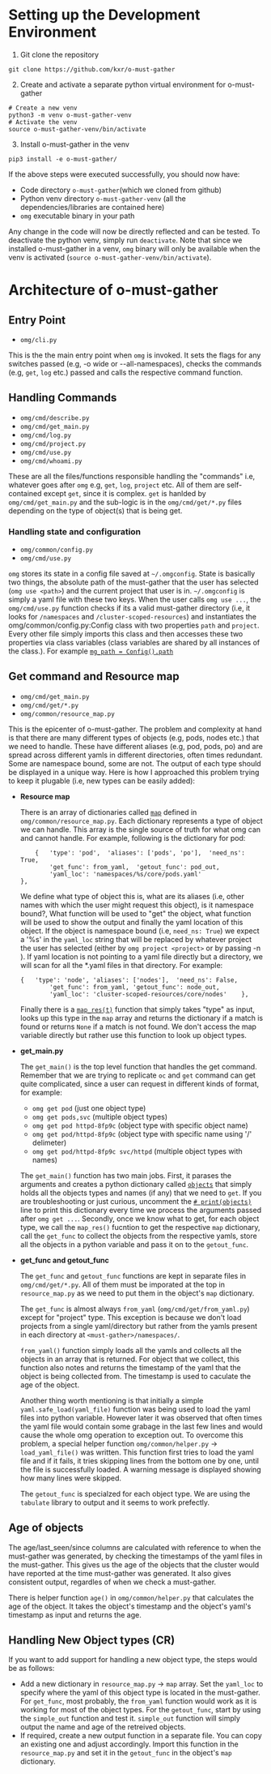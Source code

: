 # Setting up the Development Environment

1. Git clone the repository

```
git clone https://github.com/kxr/o-must-gather
```

2. Create and activate a separate python virtual environment for o-must-gather

```
# Create a new venv
python3 -m venv o-must-gather-venv
# Activate the venv
source o-must-gather-venv/bin/activate
```
3. Install o-must-gather in the venv

```
pip3 install -e o-must-gather/
```

If the above steps were executed successfully, you should now have:

  - Code directory `o-must-gather`(which we cloned from github)
  - Python venv directory `o-must-gather-venv` (all the dependencies/libraries are contained here)
  - `omg` executable binary in your path

Any change in the code will now be directly reflected and can be tested.
To deactivate the python venv, simply run `deactivate`.
Note that since we installed o-must-gather in a venv, `omg` binary will only be available when the venv is activated (`source o-must-gather-venv/bin/activate`).

# Architecture of o-must-gather

## Entry Point
  - `omg/cli.py`
  
  This is the the main entry point when `omg` is invoked. It sets the flags for any switches passed (e.g, -o wide or --all-namespaces), checks the commands (e.g, `get`, `log` etc.) passed and calls the respective command function. 
  
## Handling Commands
  - `omg/cmd/describe.py`
  - `omg/cmd/get_main.py`
  - `omg/cmd/log.py`
  - `omg/cmd/project.py`
  - `omg/cmd/use.py`
  - `omg/cmd/whoami.py`

These are all the files/functions responsible handling the "commands" i.e, whatever goes after `omg` e.g, `get`, `log`, `project` etc. All of them are self-contained except `get`, since it is complex. `get` is hanlded by `omg/cmd/get_main.py` and the sub-logic is in the `omg/cmd/get/*.py` files depending on the type of object(s) that is being get.


### Handling state and configuration
  - `omg/common/config.py`
  - `omg/cmd/use.py`

  `omg` stores its state in a config file saved at `~/.omgconfig`. State is basically two things, the absolute path of the must-gather that the user has selected (`omg use <path>`) and the current project that user is in. `~/.omgconfig` is simply a yaml file with these two keys. When the user calls `omg use ...`, the `omg/cmd/use.py` function checks if its a valid must-gather directory (i.e, it looks for `/namespaces` and `/cluster-scoped-resources`) and instantiates the omg/common/config.py:Config class with two properties `path` and `project`. Every other file simply imports this class and then accesses these two properties via class variables (class variables are shared by all instances of the class.). For example [`mg_path = Config().path`](https://github.com/kxr/o-must-gather/blob/c7cae6fcfa5f04e85cb8728c859d5e27ccfa9c1b/omg/cmd/get/from_yaml.py#L9)

## Get command and Resource map
- `omg/cmd/get_main.py`
- `omg/cmd/get/*.py`
- `omg/common/resource_map.py`

This is the epicenter of o-must-gather. The problem and complexity at hand is that there are many different types of objects (e.g, pods, nodes etc.) that we need to handle. These have different aliases (e.g, pod, pods, po) and are spread across different yamls in different directories, often times redundant. Some are namespace bound, some are not. The output of each type should be displayed in a unique way. Here is how I approached this problem trying to keep it plugable (i.e, new types can be easily added):

  - **Resource map**
  
    There is an array of dictionaries called [`map`](https://github.com/kxr/o-must-gather/blob/c7cae6fcfa5f04e85cb8728c859d5e27ccfa9c1b/omg/common/resource_map.py#L36-L202) defined in `omg/common/resource_map.py`. Each dictionary represents a type of object we can handle. This array is the single source of truth for what omg can and cannot handle. For example, following is the dictionary for pod:

    ```
        {   'type': 'pod',  'aliases': ['pods', 'po'],  'need_ns': True,
            'get_func': from_yaml,  'getout_func': pod_out,
            'yaml_loc': 'namespaces/%s/core/pods.yaml'                },
    ```
    We define what type of object this is, what are its aliases (i.e, other names with which the user might request this object), is it namespace bound?, What function will be used to "get" the object, what function will be used to show the output and finally the yaml location of this object.
    If the object is namespace bound (i.e, `need_ns: True`) we expect a '%s' in the `yaml_loc` string that will be replaced by whatever project the user has selected (either by `omg project <project>` or by passing -n <project>). If yaml location is not pointing to a yaml file directly but a directory, we will scan for all the *.yaml files in that directory. For example:

    ```
    {   'type': 'node', 'aliases': ['nodes'],  'need_ns': False,
            'get_func': from_yaml, 'getout_func': node_out,
            'yaml_loc': 'cluster-scoped-resources/core/nodes'    },
    ```
    Finally there is a [`map_res(t)`](https://github.com/kxr/o-must-gather/blob/c7cae6fcfa5f04e85cb8728c859d5e27ccfa9c1b/omg/common/resource_map.py#L205-L211) function that simply takes "type" as input, looks up this type in the `map` array and returns the dictionary if a match is found or returns `None` if a match is not found. We don't access the map variable directly but rather use this function to look up object types. 

  - **get_main.py**

    The `get_main()` is the top level function that handles the get command. Remember that we are trying to replicate `oc` and `get` command can get quite complicated, since a user can request in different kinds of format, for example:

      - `omg get pod` (just one object type)
      - `omg get pods,svc` (multiple object types)
      - `omg get pod httpd-8fp9c` (object type with specific object name)
      - `omg get pod/httpd-8fp9c` (object type with specific name using '/' delimeter)
      - `omg get pod/httpd-8fp9c svc/httpd` (multiple object types with names)

    The `get_main()` function has two main jobs. First, it parases the arguments and creates a python dictionary called [`objects`](https://github.com/kxr/o-must-gather/blob/c7cae6fcfa5f04e85cb8728c859d5e27ccfa9c1b/omg/cmd/get_main.py#L37) that simply holds all the objects types and names (if any) that we need to `get`. If you are troubleshooting or just curious, uncomment the [`# print(objects)`](https://github.com/kxr/o-must-gather/blob/c7cae6fcfa5f04e85cb8728c859d5e27ccfa9c1b/omg/cmd/get_main.py#L111-L112) line to print this dictionary every time we process the arguments passed after `omg get ...`.
    Secondly, once we know what to get, for each object type, we call the `map_res()` fucntion to get the respective `map` dictionary, call the `get_func` to collect the objects from the respective yamls, store all the objects in a python variable and pass it on to the `getout_func`.
    
  - **get_func and getout_func**

    The `get_func` and `getout_func` functions are kept in separate files in `omg/cmd/get/*.py`. All of them must be imporated at the top in `resource_map.py` as we need to put them in the object's `map` dictionary. 
    
    The `get_func` is almost always `from_yaml` (`omg/cmd/get/from_yaml.py`) except for "project" type. This exception is because we don't load projects from a single yaml/directory but rather from the yamls present in each directory at `<must-gather>/namespaces/`.
    
    `from_yaml()` function simply loads all the yamls and collects all the objects in an array that is returned. For object that we collect, this function also notes and returns the timestamp of the yaml that the object is being collected from. The timestamp is used to caculate the age of the object.
    
    Another thing worth mentioning is that initially a simple `yaml.safe_load(yaml_file)` function was being used to load the yaml files into python variable. However later it was observed that often times the yaml file would contain some grabage in the last few lines and would cause the whole omg operation to exception out. To overcome this problem, a special helper function `omg/common/helper.py` -> `load_yaml_file()` was written. This function first tries to load the yaml file and if it fails, it tries skipping lines from the bottom one by one, until the file is successfully loaded. A warning message is displayed showing how many lines were skipped.
    
    The `getout_func` is specialzed for each object type. We are using the `tabulate` library to output and it seems to work prefectly.
 
## Age of objects

The age/last_seen/since columns are calculated with reference to when the must-gather was generated, by checking the timestamps of the yaml files in the must-gather. This gives us the age of the objects that the cluster would have reported at the time must-gather was generated. It also gives consistent output, regardles of when we check a must-gather.

There is helper function `age()` in `omg/common/helper.py` that calculates the age of the object. It takes the object's timestamp and the object's yaml's timestamp as input and returns the age. 

## Handling New Object types (CR)

If you want to add support for handling a new object type, the steps would be as follows:

  - Add a new dictionary in `resource_map.py` -> `map` array. Set the `yaml_loc` to specify where the yaml of this object type is located in the must-gather. For `get_func`, most probably, the `from_yaml` function would work as it is working for most of the object types. For the `getout_func`, start by using the `simple_out` function and test it. `simple_out` function will simply output the name and age of the retreived objects.
  - If required, create a new output function in a separate file. You can copy an existing one and adjust accordingly. Import this function in the `resource_map.py` and set it in the `getout_func` in the object's `map` dictionary.

